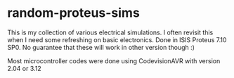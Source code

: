 # random-proteus-sims

This is my collection of various electrical simulations. I often revisit this when I need some refreshing on basic electronics. Done in ISIS Proteus 7.10 SP0. No guarantee that these will work in other version though :)

Most microcontroller codes were done using CodevisionAVR with version 2.04 or 3.12
